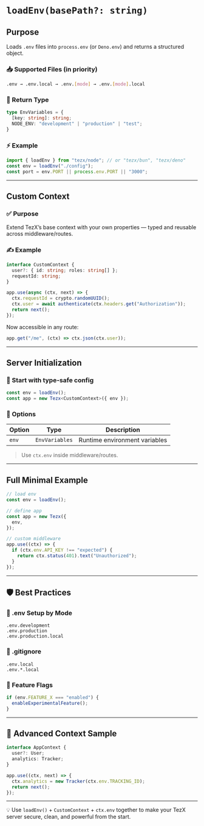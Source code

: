 
# `loadEnv(basePath?: string)`

## Purpose

Loads `.env` files into `process.env` (or `Deno.env`) and returns a structured object.

### 📥 Supported Files (in priority)

```bash
.env → .env.local → .env.[mode] → .env.[mode].local
```

### 🔁 Return Type

```ts
type EnvVariables = {
  [key: string]: string;
  NODE_ENV: "development" | "production" | "test";
}
```

### ⚡️ Example

```ts
import { loadEnv } from "tezx/node"; // or "tezx/bun", "tezx/deno"
const env = loadEnv("./config");
const port = env.PORT || process.env.PORT || "3000";
```

---

## Custom Context

### ✅ Purpose

Extend TezX’s base context with your own properties — typed and reusable across middleware/routes.

### ✍️ Example

```ts
interface CustomContext {
  user?: { id: string; roles: string[] };
  requestId: string;
}

app.use(async (ctx, next) => {
  ctx.requestId = crypto.randomUUID();
  ctx.user = await authenticate(ctx.headers.get("Authorization"));
  return next();
});
```

Now accessible in any route:

```ts
app.get("/me", (ctx) => ctx.json(ctx.user));
```

---

## Server Initialization

### 🚀 Start with type-safe config

```ts
const env = loadEnv();
const app = new Tezx<CustomContext>({ env });
```

### 🧩 Options

| Option | Type           | Description                   |
| ------ | -------------- | ----------------------------- |
| `env`  | `EnvVariables` | Runtime environment variables |

> Use `ctx.env` inside middleware/routes.

---

## Full Minimal Example

```ts
// load env
const env = loadEnv();

// define app
const app = new Tezx({
  env,
});

// custom middleware
app.use((ctx) => {
  if (ctx.env.API_KEY !== "expected") {
    return ctx.status(401).text("Unauthorized");
  }
});
```

---

## 🛡 Best Practices

### 📁 .env Setup by Mode

```
.env.development
.env.production
.env.production.local
```

### 🧷 .gitignore

```
.env.local
.env.*.local
```

### 🔀 Feature Flags

```ts
if (env.FEATURE_X === "enabled") {
  enableExperimentalFeature();
}
```

---

## 🔄 Advanced Context Sample

```ts
interface AppContext {
  user?: User;
  analytics: Tracker;
}

app.use((ctx, next) => {
  ctx.analytics = new Tracker(ctx.env.TRACKING_ID);
  return next();
});
```

---

💡 Use `loadEnv()` + `CustomContext` + `ctx.env` together to make your TezX server secure, clean, and powerful from the start.
